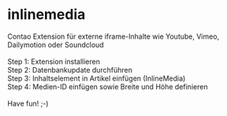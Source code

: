 inlinemedia
===========

Contao Extension für externe iframe-Inhalte wie Youtube, Vimeo, Dailymotion oder Soundcloud<br />
<br />
Step 1: Extension installieren<br />
Step 2: Datenbankupdate durchführen<br />
Step 3: Inhaltselement in Artikel einfügen (InlineMedia)<br />
Step 4: Medien-ID einfügen sowie Breite und Höhe definieren<br />
<br />
Have fun! ;-)
